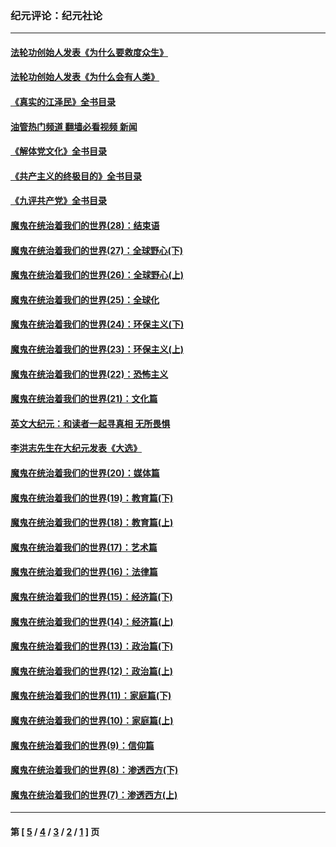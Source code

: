 ### 纪元评论：纪元社论
---
#### [法轮功创始人发表《为什么要救度众生》](../../pages/nsc422/n13975246.md?09090330) 
#### [法轮功创始人发表《为什么会有人类》](../../pages/nsc422/n13912117.md?09090330) 
#### [《真实的江泽民》全书目录](../../pages/nsc422/n13721399.md?09090330) 
#### [油管热门频道 翻墙必看视频 新闻](ok?09090330)
#### [《解体党文化》全书目录](../../pages/nsc422/n13721157.md?09090330) 
#### [《共产主义的终极目的》全书目录](../../pages/nsc422/n13721048.md?09090330) 
#### [《九评共产党》全书目录](../../pages/nsc422/n13708085.md?09090330) 
#### [魔鬼在统治着我们的世界(28)：结束语](../../pages/nsc422/n10936246.md?09090330) 
#### [魔鬼在统治着我们的世界(27)：全球野心(下)](../../pages/nsc422/n10928319.md?09090330) 
#### [魔鬼在统治着我们的世界(26)：全球野心(上)](../../pages/nsc422/n10900318.md?09090330) 
#### [魔鬼在统治着我们的世界(25)：全球化](../../pages/nsc422/n10788205.md?09090330) 
#### [魔鬼在统治着我们的世界(24)：环保主义(下)](../../pages/nsc422/n10695307.md?09090330) 
#### [魔鬼在统治着我们的世界(23)：环保主义(上)](../../pages/nsc422/n10688613.md?09090330) 
#### [魔鬼在统治着我们的世界(22)：恐怖主义](../../pages/nsc422/n10614727.md?09090330) 
#### [魔鬼在统治着我们的世界(21)：文化篇](../../pages/nsc422/n10597706.md?09090330) 
#### [英文大纪元：和读者一起寻真相 无所畏惧](../../pages/nsc422/n12542027.md?09090330) 
#### [李洪志先生在大纪元发表《大选》](../../pages/nsc422/n12534746.md?09090330) 
#### [魔鬼在统治着我们的世界(20)：媒体篇](../../pages/nsc422/n10586579.md?09090330) 
#### [魔鬼在统治着我们的世界(19)：教育篇(下)](../../pages/nsc422/n10564808.md?09090330) 
#### [魔鬼在统治着我们的世界(18)：教育篇(上)](../../pages/nsc422/n10526970.md?09090330) 
#### [魔鬼在统治着我们的世界(17)：艺术篇](../../pages/nsc422/n10499093.md?09090330) 
#### [魔鬼在统治着我们的世界(16)：法律篇](../../pages/nsc422/n10485969.md?09090330) 
#### [魔鬼在统治着我们的世界(15)：经济篇(下)](../../pages/nsc422/n10469975.md?09090330) 
#### [魔鬼在统治着我们的世界(14)：经济篇(上)](../../pages/nsc422/n10457370.md?09090330) 
#### [魔鬼在统治着我们的世界(13)：政治篇(下)](../../pages/nsc422/n10448270.md?09090330) 
#### [魔鬼在统治着我们的世界(12)：政治篇(上)](../../pages/nsc422/n10444576.md?09090330) 
#### [魔鬼在统治着我们的世界(11)：家庭篇(下)](../../pages/nsc422/n10440961.md?09090330) 
#### [魔鬼在统治着我们的世界(10)：家庭篇(上)](../../pages/nsc422/n10435448.md?09090330) 
#### [魔鬼在统治着我们的世界(9)：信仰篇](../../pages/nsc422/n10432159.md?09090330) 
#### [魔鬼在统治着我们的世界(8)：渗透西方(下)](../../pages/nsc422/n10429603.md?09090330) 
#### [魔鬼在统治着我们的世界(7)：渗透西方(上)](../../pages/nsc422/n10426013.md?09090330) 

---
#### 第 [ [5](./5.md?09090330) / [4](./4.md?09090330) / [3](./3.md?09090330) / [2](./2.md?09090330) / [1](./1.md?09090330) ] 页
